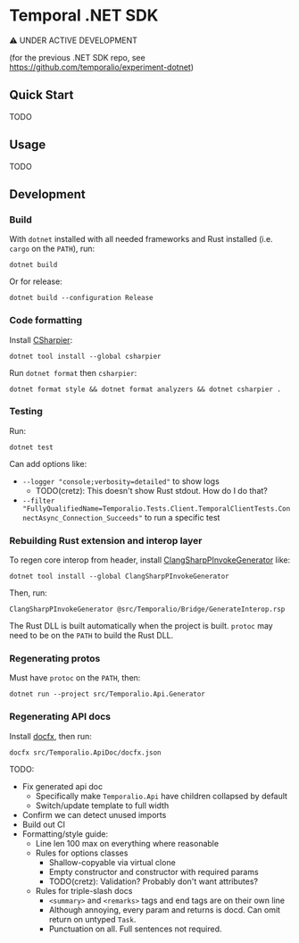 # Temporal .NET SDK

⚠️ UNDER ACTIVE DEVELOPMENT

(for the previous .NET SDK repo, see https://github.com/temporalio/experiment-dotnet)

## Quick Start

TODO

## Usage

TODO

## Development

### Build

With `dotnet` installed with all needed frameworks and Rust installed (i.e.
`cargo` on the `PATH`), run:

    dotnet build

Or for release:

    dotnet build --configuration Release

### Code formatting

Install [CSharpier](https://csharpier.com):

    dotnet tool install --global csharpier

Run `dotnet format` then `csharpier`:

    dotnet format style && dotnet format analyzers && dotnet csharpier .

### Testing

Run:

    dotnet test

Can add options like:

* `--logger "console;verbosity=detailed"` to show logs
  * TODO(cretz): This doesn't show Rust stdout. How do I do that?
* `--filter "FullyQualifiedName=Temporalio.Tests.Client.TemporalClientTests.ConnectAsync_Connection_Succeeds"` to run a
  specific test

### Rebuilding Rust extension and interop layer

To regen core interop from header, install
[ClangSharpPInvokeGenerator](https://github.com/dotnet/ClangSharp#generating-bindings) like:

    dotnet tool install --global ClangSharpPInvokeGenerator

Then, run:

    ClangSharpPInvokeGenerator @src/Temporalio/Bridge/GenerateInterop.rsp

The Rust DLL is built automatically when the project is built. `protoc` may need to be on the `PATH` to build the Rust
DLL.

### Regenerating protos

Must have `protoc` on the `PATH`, then:

    dotnet run --project src/Temporalio.Api.Generator

### Regenerating API docs

Install [docfx](https://dotnet.github.io/docfx/), then run:

    docfx src/Temporalio.ApiDoc/docfx.json

TODO:

* Fix generated api doc
  * Specifically make `Temporalio.Api` have children collapsed by default
  * Switch/update template to full width
* Confirm we can detect unused imports
* Build out CI
* Formatting/style guide:
  * Line len 100 max on everything where reasonable
  * Rules for options classes
    * Shallow-copyable via virtual clone
    * Empty constructor and constructor with required params
    * TODO(cretz): Validation? Probably don't want attributes?
  * Rules for triple-slash docs
    * `<summary>` and `<remarks>` tags and end tags are on their own line
    * Although annoying, every param and returns is docd. Can omit return on untyped `Task`.
    * Punctuation on all. Full sentences not required.